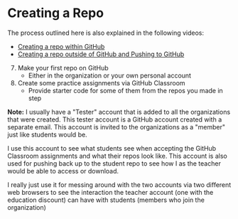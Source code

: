 # Creating a Repo
The process outlined here is also explained in the following videos:
- [Creating a repo within GitHub](https://youtu.be/RZrp5nrgqMM)
- [Creating a repo outside of GitHub and Pushing to GitHub](https://youtu.be/z8asKCDCix0)

7. Make your first repo on GitHub
    - Either in the organization or your own personal account
8. Create some practice assignments via GitHub Classroom
    - Provide starter code for some of them from the repos you made in step 

**Note:** 
I usually have a "Tester" account that is added to all the organizations that were created.  This tester account is a GitHub account created with a separate email.  This account is invited to the organizations as a "member" just like students would be.  

I use this account to see what students  see when accepting the GitHub Classroom assignments and what their repos look like.  This account is also used for pushing back up to the student repo to see how I as the teacher would be able to access or download.  

I really just use it for messing around with the two accounts via two different web browsers to see the interaction the teacher account (one with the education discount) can have with students (members who join the organization)